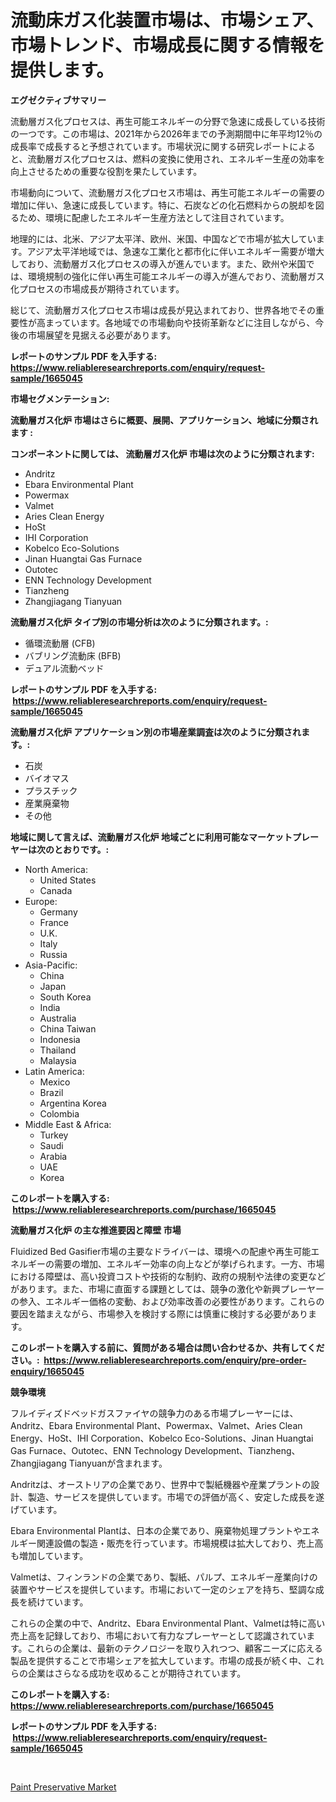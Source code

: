 <p><h1>流動床ガス化装置市場は、市場シェア、市場トレンド、市場成長に関する情報を提供します。</h1></p><p><strong>エグゼクティブサマリー</strong></p>
<p><p>流動層ガス化プロセスは、再生可能エネルギーの分野で急速に成長している技術の一つです。この市場は、2021年から2026年までの予測期間中に年平均12％の成長率で成長すると予想されています。市場状況に関する研究レポートによると、流動層ガス化プロセスは、燃料の変換に使用され、エネルギー生産の効率を向上させるための重要な役割を果たしています。</p><p>市場動向について、流動層ガス化プロセス市場は、再生可能エネルギーの需要の増加に伴い、急速に成長しています。特に、石炭などの化石燃料からの脱却を図るため、環境に配慮したエネルギー生産方法として注目されています。</p><p>地理的には、北米、アジア太平洋、欧州、米国、中国などで市場が拡大しています。アジア太平洋地域では、急速な工業化と都市化に伴いエネルギー需要が増大しており、流動層ガス化プロセスの導入が進んでいます。また、欧州や米国では、環境規制の強化に伴い再生可能エネルギーの導入が進んでおり、流動層ガス化プロセスの市場成長が期待されています。</p><p>総じて、流動層ガス化プロセス市場は成長が見込まれており、世界各地でその重要性が高まっています。各地域での市場動向や技術革新などに注目しながら、今後の市場展望を見据える必要があります。</p></p>
<p><strong>レポートのサンプル PDF を入手する: <a href="https://www.reliableresearchreports.com/enquiry/request-sample/1665045">https://www.reliableresearchreports.com/enquiry/request-sample/1665045</a></strong></p>
<p><strong>市場セグメンテーション:</strong></p>
<p><strong> 流動層ガス化炉 市場はさらに概要、展開、アプリケーション、地域に分類されます :</strong></p>
<p><strong>コンポーネントに関しては、 流動層ガス化炉 市場は次のように分類されます: &nbsp;</strong></p>
<p><ul><li>Andritz</li><li>Ebara Environmental Plant</li><li>Powermax</li><li>Valmet</li><li>Aries Clean Energy</li><li>HoSt</li><li>IHI Corporation</li><li>Kobelco Eco-Solutions</li><li>Jinan Huangtai Gas Furnace</li><li>Outotec</li><li>ENN Technology Development</li><li>Tianzheng</li><li>Zhangjiagang Tianyuan</li></ul></p>
<p><strong> 流動層ガス化炉 タイプ別の市場分析は次のように分類されます。:</strong></p>
<p><ul><li>循環流動層 (CFB)</li><li>バブリング流動床 (BFB)</li><li>デュアル流動ベッド</li></ul></p>
<p><strong>レポートのサンプル PDF を入手する: &nbsp;<a href="https://www.reliableresearchreports.com/enquiry/request-sample/1665045">https://www.reliableresearchreports.com/enquiry/request-sample/1665045</a></strong></p>
<p><strong> 流動層ガス化炉 アプリケーション別の市場産業調査は次のように分類されます。:</strong></p>
<p><ul><li>石炭</li><li>バイオマス</li><li>プラスチック</li><li>産業廃棄物</li><li>その他</li></ul></p>
<p><strong>地域に関して言えば、流動層ガス化炉 地域ごとに利用可能なマーケットプレーヤーは次のとおりです。:</strong></p>
<p><ul>
    <li>
        North America:
        <ul>
            <li>United States</li>
            <li>Canada</li>
        </ul>
    </li>
    <li>
        Europe:
        <ul>
            <li>Germany</li>
            <li>France</li>
            <li>U.K.</li>
            <li>Italy</li>
            <li>Russia</li>
        </ul>
    </li>
    <li>
        Asia-Pacific:
        <ul>
            <li>China</li>
            <li>Japan</li>
            <li>South Korea</li>
            <li>India</li>
            <li>Australia</li>
            <li>China Taiwan</li>
            <li>Indonesia</li>
            <li>Thailand</li>
            <li>Malaysia</li>
        </ul>
    </li>
    <li>
        Latin America:
        <ul>
            <li>Mexico</li>
            <li>Brazil</li>
            <li>Argentina Korea</li>
            <li>Colombia</li>
        </ul>
    </li>
    <li>
        Middle East & Africa:
        <ul>
            <li>Turkey</li>
            <li>Saudi</li>
            <li>Arabia</li>
            <li>UAE</li>
            <li>Korea</li>
        </ul>
    </li>
    </ul></p>
<p><strong>このレポートを購入する: &nbsp;<a href="https://www.reliableresearchreports.com/purchase/1665045">https://www.reliableresearchreports.com/purchase/1665045</a></strong></p>
<p><strong>流動層ガス化炉 の主な推進要因と障壁 市場</strong></p>
<p><p>Fluidized Bed Gasifier市場の主要なドライバーは、環境への配慮や再生可能エネルギーの需要の増加、エネルギー効率の向上などが挙げられます。一方、市場における障壁は、高い投資コストや技術的な制約、政府の規制や法律の変更などがあります。また、市場に直面する課題としては、競争の激化や新興プレーヤーの参入、エネルギー価格の変動、および効率改善の必要性があります。これらの要因を踏まえながら、市場参入を検討する際には慎重に検討する必要があります。</p></p>
<p><strong>このレポートを購入する前に、質問がある場合は問い合わせるか、共有してください。:&nbsp; <a href="https://www.reliableresearchreports.com/enquiry/pre-order-enquiry/1665045">https://www.reliableresearchreports.com/enquiry/pre-order-enquiry/1665045</a></strong></p>
<p><strong>競争環境</strong></p>
<p><p>フルイディズドベッドガスファイヤの競争力のある市場プレーヤーには、Andritz、Ebara Environmental Plant、Powermax、Valmet、Aries Clean Energy、HoSt、IHI Corporation、Kobelco Eco-Solutions、Jinan Huangtai Gas Furnace、Outotec、ENN Technology Development、Tianzheng、Zhangjiagang Tianyuanが含まれます。</p><p>Andritzは、オーストリアの企業であり、世界中で製紙機器や産業プラントの設計、製造、サービスを提供しています。市場での評価が高く、安定した成長を遂げています。</p><p>Ebara Environmental Plantは、日本の企業であり、廃棄物処理プラントやエネルギー関連設備の製造・販売を行っています。市場規模は拡大しており、売上高も増加しています。</p><p>Valmetは、フィンランドの企業であり、製紙、パルプ、エネルギー産業向けの装置やサービスを提供しています。市場において一定のシェアを持ち、堅調な成長を続けています。</p><p>これらの企業の中で、Andritz、Ebara Environmental Plant、Valmetは特に高い売上高を記録しており、市場において有力なプレーヤーとして認識されています。これらの企業は、最新のテクノロジーを取り入れつつ、顧客ニーズに応える製品を提供することで市場シェアを拡大しています。市場の成長が続く中、これらの企業はさらなる成功を収めることが期待されています。</p></p>
<p><strong>このレポートを購入する: &nbsp; <a href="https://www.reliableresearchreports.com/purchase/1665045">https://www.reliableresearchreports.com/purchase/1665045</a></strong></p>
<p><strong>レポートのサンプル PDF を入手する: &nbsp;<a href="https://www.reliableresearchreports.com/enquiry/request-sample/1665045">https://www.reliableresearchreports.com/enquiry/request-sample/1665045</a></strong><strong></strong></p>
<p>&nbsp;</p>
<p><p><a href="https://forested-sushi-9b0.notion.site/Paint-Preservative-Market-Centers-on-Aspects-such-as-Market-Growth-Market-Share-Market-Opportunity-3f449801fad94563b34a062d7b5df8bb">Paint Preservative Market</a></p></p>